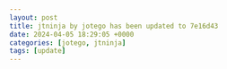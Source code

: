 ```yaml
---
layout: post
title: jtninja by jotego has been updated to 7e16d43
date: 2024-04-05 18:29:05 +0000
categories: [jotego, jtninja]
tags: [update]
---
```


